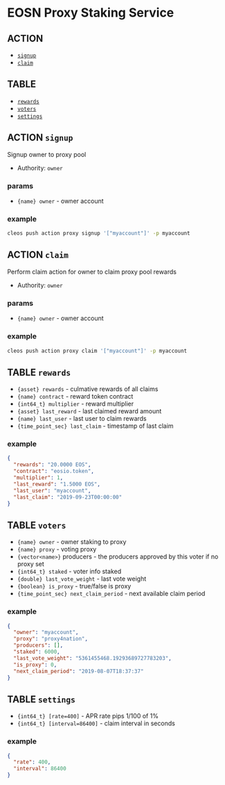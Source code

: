 # EOSN Proxy Staking Service

## ACTION

- [`signup`](#action-signup)
- [`claim`](#action-claim)

## TABLE

- [`rewards`](#rewards-table)
- [`voters`](#voters-table)
- [`settings`](#settings-table)

## ACTION `signup`

Signup owner to proxy pool

- Authority: `owner`

### params

- `{name} owner` - owner account

### example

```bash
cleos push action proxy signup '["myaccount"]' -p myaccount
```

## ACTION `claim`

Perform claim action for owner to claim proxy pool rewards

- Authority: `owner`

### params

- `{name} owner` - owner account

### example

```bash
cleos push action proxy claim '["myaccount"]' -p myaccount
```

## TABLE `rewards`

- `{asset} rewards` - culmative rewards of all claims
- `{name} contract` - reward token contract
- `{int64_t} multiplier` - reward multiplier
- `{asset} last_reward` - last claimed reward amount
- `{name} last_user` - last user to claim rewards
- `{time_point_sec} last_claim` - timestamp of last claim

### example

```json
{
  "rewards": "20.0000 EOS",
  "contract": "eosio.token",
  "multiplier": 1,
  "last_reward": "1.5000 EOS",
  "last_user": "myaccount",
  "last_claim": "2019-09-23T00:00:00"
}
```

## TABLE `voters`

- `{name} owner` - owner staking to proxy
- `{name} proxy` - voting proxy
- `{vector<name>}` producers - the producers approved by this voter if no proxy set
- `{int64_t} staked` - voter info staked
- `{double} last_vote_weight` - last vote weight
- `{boolean} is_proxy` - true/false is proxy
- `{time_point_sec} next_claim_period` - next available claim period

### example

```json
{
  "owner": "myaccount",
  "proxy": "proxy4nation",
  "producers": [],
  "staked": 6000,
  "last_vote_weight": "5361455468.19293689727783203",
  "is_proxy": 0,
  "next_claim_period": "2019-08-07T18:37:37"
}
```

## TABLE `settings`

- `{int64_t} [rate=400]` - APR rate pips 1/100 of 1%
- `{int64_t} [interval=86400]` - claim interval in seconds

### example

```json
{
  "rate": 400,
  "interval": 86400
}
```
